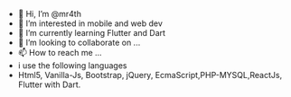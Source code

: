 - 👋 Hi, I’m @mr4th
- 👀 I’m interested in mobile and web dev
- 🌱 I’m currently learning Flutter and Dart
- 💞️ I’m looking to collaborate on ...
- 📫 How to reach me ...
- i use the following languages
- Html5, Vanilla-Js, Bootstrap, jQuery, EcmaScript,PHP-MYSQL,ReactJs,
  Flutter with Dart.
<!---
mr4th/mr4th is a ✨ special ✨ repository because its `README.md` (this file) appears on your GitHub profile.
You can click the Preview link to take a look at your changes.
--->
